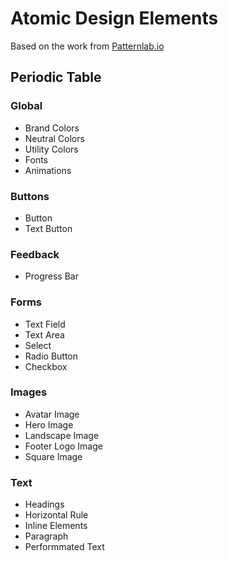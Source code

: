 # Atomic Design Elements
Based on the work from [Patternlab.io](http://patternlab.io/docs/index.html)

## Periodic Table
### Global
- Brand Colors
- Neutral Colors
- Utility Colors
- Fonts
- Animations
### Buttons
- Button
- Text Button
### Feedback
- Progress Bar
### Forms
- Text Field
- Text Area
- Select
- Radio Button
- Checkbox
### Images
- Avatar Image
- Hero Image
- Landscape Image
- Footer Logo Image
- Square Image
### Text
- Headings
- Horizontal Rule
- Inline Elements
- Paragraph
- Performmated Text

